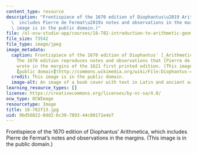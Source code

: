 ```yaml
---
content_type: resource
description: "Frontispiece of the 1670 edition of Diophantus\u2019 Arithmetica, which\
  \  includes Pierre de Fermat\u2019s notes and observations in the margins. (This\
  \ image is in the public domain.)"
file: /ol-ocw-studio-app/courses/18-782-introduction-to-arithmetic-geometry-fall-2013/9bd560220dd26c30789344c80171e4e7_18-782f13.jpg
file_size: 73542
file_type: image/jpeg
image_metadata:
  caption: Frontispiece of the 1670 edition of Diophantus' [_Arithmetica_](http://en.wikipedia.org/wiki/Arithmetica).
    The 1670 edition reproduces notes and observations that [Pierre de Fermat](http://en.wikipedia.org/wiki/Fermat)
    wrote in the margins of the 1621 first printed edition. (This image is in the
    [public domain](http://commons.wikimedia.org/wiki/File:Diophantus-cover-Fermat.jpg).)
  credit: This image is in the public domain.
  image-alt: An image of a book cover with text in Latin and ancient artwork.
learning_resource_types: []
license: https://creativecommons.org/licenses/by-nc-sa/4.0/
ocw_type: OCWImage
resourcetype: Image
title: 18-782f13.jpg
uid: 9bd56022-0dd2-6c30-7893-44c80171e4e7
---
```

Frontispiece of the 1670 edition of Diophantus’ Arithmetica, which  includes Pierre de Fermat’s notes and observations in the margins. (This image is in the public domain.)